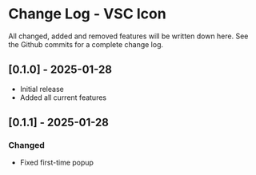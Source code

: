 # Change Log - VSC Icon

All changed, added and removed features will be written down here.
See the Github commits for a complete change log.

## [0.1.0] - 2025-01-28

- Initial release
- Added all current features

## [0.1.1] - 2025-01-28

### Changed

- Fixed first-time popup